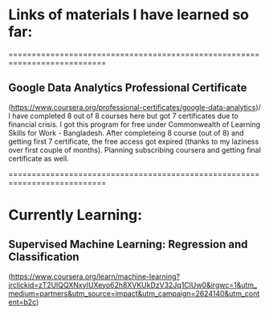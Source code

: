 # Links of materials I have learned so far:

===========================================================================
## Google Data Analytics Professional Certificate
(https://www.coursera.org/professional-certificates/google-data-analytics)/
I have completed 8 out of 8 courses here but got 7 certificates due to financial crisis. I got this program for free under Commonwealth of Learning Skills for Work - Bangladesh. After completeing 8 course (out of 8) and getting first 7 certificate, the free access got expired (thanks to my laziness over first couple of months). Planning subscribing coursera and getting final certificate as well.

===========================================================================
# Currently Learning:

## Supervised Machine Learning: Regression and Classification
(https://www.coursera.org/learn/machine-learning?irclickid=zT2UlQQXNxyIUXeyo62h8XVKUkDzV32Jq1ClUw0&irgwc=1&utm_medium=partners&utm_source=impact&utm_campaign=2624140&utm_content=b2c)
